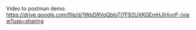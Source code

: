 Video to postman demo: https://drive.google.com/file/d/1WpDRVqQbIoTI7F92UXKGEmHJIrlivnF-/view?usp=sharing
